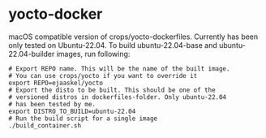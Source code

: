 # yocto-docker

macOS compatible version of crops/yocto-dockerfiles. Currently has been only tested on Ubuntu-22.04. To build ubuntu-22.04-base and ubuntu-22.04-builder images, run following:
```
# Export REPO name. This will be the name of the built image.
# You can use crops/yocto if you want to override it
export REPO=ejaaskel/yocto
# Export the disto to be built. This should be one of the
# versioned distros in dockerfiles-folder. Only ubuntu-22.04
# has been tested by me.
export DISTRO_TO_BUILD=ubuntu-22.04
# Run the build script for a single image
./build_container.sh
```
